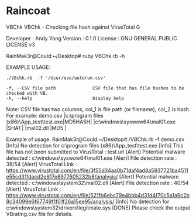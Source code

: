 # Raincoat

VBChk
VBChk - Checking file hash against VirusTotal G

Developer : Andy Yang Version : 0.1.0 License : GNU GENERAL PUBLIC LICENSE v3

RainMak3r@Could:~/Desktop# ruby VBChk.rb -h

EXAMPLE USAGE:

    ./VBchk.rb  -f '/User/eve/autorun.csv'

    -f, --CSV file path              CSV file that has file hashes to be checked with VB. 
    -h, --help                       Display help

Note: CSV file has two columns, col_1 is file path (or filename), col_2 is hash.
For example: 
          demo.csv 
            |c:\program files (x86)\App_test\test.exe|MD5HASH|
            |c:\windows\syswow64\mal01.exe           |SHA1   |
            |mal02.dll                              |MD5     |
            
    

Example of usage.
RainMak3r@Could:~/Desktop#./VBChk.rb -f demo.csv 
[Info]    No detection for c:\program files (x86)\App_test\test.exe
[Info]    This file has not been submitted to VirusTotal : test.url
[Alert]   Potential malware detected : c:\windows\syswow64\mal01.exe
[Alert]   File detection rate : 38/54
[Alert]   VirusTotal Link : https://www.virustotal.com/en/file/3f55d34aa0b71daf4ad8a5937721ba4511e55cd31fdacd2e817e8977605232b8/analysis/
[Alert]   Potential malware detected : c:\windows\system32\mal02.dll
[Alert]   File detection rate : 40/54
[Alert]   VirusTotal Link : https://www.virustotal.com/en/file/521fb6ebc79e4bbb4d31d4f70c5a1a9c2b8c34099e6f67749f1f01f26a15ee95/analysis/
[Info] No detection for c:\windows\system32\drivers\legitmate.sys
[DONE]  Please check the output VBrating.csv file for details.
